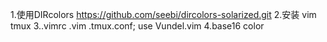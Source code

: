 1.使用DIRcolors https://github.com/seebi/dircolors-solarized.git
2.安装 vim tmux
3..vimrc .vim .tmux.conf; use Vundel.vim
4.base16 color
